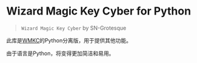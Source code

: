 # Wizard Magic Key Cyber for Python
> `Wizard Magic Key Cyber` by SN-Grotesque

此库是[WMKC](https://github.com/sngrotesque/WMKC)的Python分离版，用于提供其他功能。

由于语言是Python，将变得更加简洁和易用。
